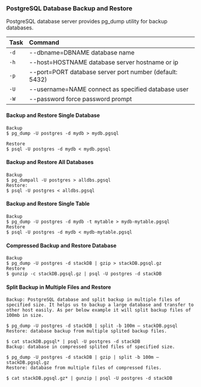 ### PostgreSQL Database Backup and Restore

PostgreSQL database server provides pg_dump utility for backup databases. 

| Task 			| Command
| :---      | :---
| `-d` 			| --dbname=DBNAME database name
| `-h` 		  | --host=HOSTNAME database server hostname or ip
| `-p` 		  | --port=PORT database server port number (default: 5432)
| `-U` 	    | --username=NAME connect as specified database user
| `-W` 	    | --password force password prompt


#### Backup and Restore Single Database

```
Backup
$ pg_dump -U postgres -d mydb > mydb.pgsql

Restore
$ psql -U postgres -d mydb < mydb.pgsql
```
#### Backup and Restore All Databases
```
Backup
$ pg_dumpall -U postgres > alldbs.pgsql
Restore: 
$ psql -U postgres < alldbs.pgsql
```

#### Backup and Restore Single Table
```
Backup
$ pg_dump -U postgres -d mydb -t mytable > mydb-mytable.pgsql
Restore
$ psql -U postgres -d mydb < mydb-mytable.pgsql
```

#### Compressed Backup and Restore Database
```
Backup
$ pg_dump -U postgres -d stackDB | gzip > stackDB.pgsql.gz
Restore
$ gunzip -c stackDB.pgsql.gz | psql -U postgres -d stackDB
```

#### Split Backup in Multiple Files and Restore
```
Backup: PostgreSQL database and split backup in multiple files of specified size. It helps us to backup a large database and transfer to other host easily. As per below example it will split backup files of 100mb in size.

$ pg_dump -U postgres -d stackDB | split -b 100m – stackDB.pgsql
Restore: database backup from multiple splited backup files.

$ cat stackDB.pgsql* | psql -U postgres -d stackDB
Backup: database in compressed splited files of specified size.

$ pg_dump -U postgres -d stackDB | gzip | split -b 100m – stackDB.pgsql.gz
Restore: database from multiple files of compressed files.

$ cat stackDB.pgsql.gz* | gunzip | psql -U postgres -d stackDB
```
